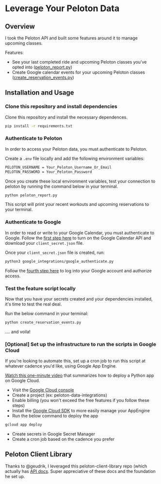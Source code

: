 # Leverage Your Peloton Data

## Overview

I took the Peloton API and built some features around it to manage upcoming classes.

Features:

- See your last completed ride and upcoming Peloton classes you've opted into ([peloton_report.py][8])
- Create Google calendar events for your upcoming Peloton classes ([create_reservation_events.py][7])

## Installation and Usage

### Clone this repository and install dependencies

Clone this repository and install the necessary dependences.

```bash
pip install -r requirements.txt
```

### Authenticate to Peloton

In order to access your Peloton data, you must authenticate to Peloton. 

Create a `.env` file locally and add the following environment variables: 

```bash
PELOTON_USERNAME = Your_Peloton_Username_Or_Email
PELOTON_PASSWORD = Your_Peloton_Password
```

Once you create these local environment variables, test your connection to peloton by running the command below in your terminal.

```bash
python peloton_report.py
```

This script will print your recent workouts and upcoming reservations to your terminal.

### Authenticate to Google

In order to read or write to your Google Calendar, you must authenticate to Google. Follow the [first step here][1] to turn on the Google Calendar API and download your `client_secret.json` file.

Once your `client_secret.json` file is created, run:

```bash
python3 google_integrations/google_authenticate.py
```

Follow the [fourth step here][2] to log into your Google account and authorize access.

### Test the feature script locally

Now that you have your secrets created and your dependencies installed, it's time to test the real deal.

Run the below command in your terminal:

```bash
python create_reservation_events.py
```

.... and voila!

### [Optional] Set up the infrastructure to run the scripts in Google Cloud

If you're looking to automate this, set up a cron job to run this script at whatever cadence you'd like, using Google App Engine.

[Watch this one-minute video][3] that summarizes how to deploy a Python app on Google Cloud.

- Visit the [Google Cloud console][4]
- Create a project (ex: peloton-data-integrations)
- Enable billing (you won't exceed the free features if you follow these steps)
- Install the [Google Cloud SDK][5] to more easily manage your AppEngine
- Run the below command to deploy the app

```bash
gcloud app deploy
```

- Create secrets in Google Secret Manager
- Create a cron job based on the cadence you prefer

## Peloton Client Library

Thanks to @geudrik, I leveraged this peloton-client-library repo (which actually has [API docs]((https://github.com/geudrik/peloton-api/blob/master/API_DOCS.md)!). Super appreciative of these docs and the foundation he set up.

[1]: https://developers.google.com/calendar/quickstart/python#step_1_turn_on_the
[2]: https://developers.google.com/calendar/quickstart/python#step_4_run_the_sample
[3]: https://www.youtube.com/watch?v=T_4cGEtHqUs
[4]: console.cloud.google.com
[5]: https://cloud.google.com/sdk/docs/install
[6]: https://docs.github.com/en/free-pro-team@latest/github/creating-cloning-and-archiving-repositories/cloning-a-repository
[7]: https://github.com/brooookemiller/peloton-data-integrations/blob/master/create_reservation_events.py
[8]: https://github.com/brooookemiller/peloton-data-integrations/blob/master/peloton_report.py
